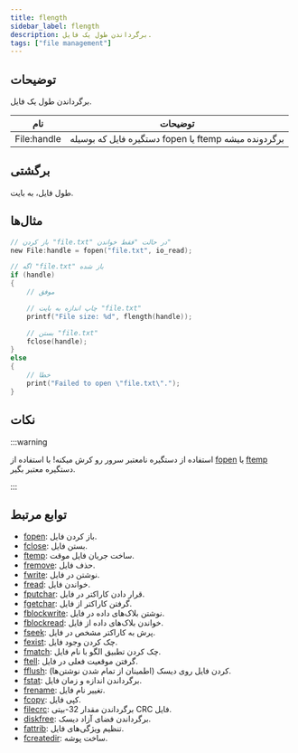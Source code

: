 ```yaml
---
title: flength
sidebar_label: flength
description: برگرداندن طول یک فایل.
tags: ["file management"]
---
```


<LowercaseNote />

## توضیحات

برگرداندن طول یک فایل.

| نام         | توضیحات                                  |
| ----------- | ---------------------------------------- |
| File:handle | دستگیره فایل که بوسیله fopen یا ftemp برگردونده میشه |

## برگشتی

طول فایل، به بایت.

## مثال‌ها

```c
// باز کردن "file.txt" در حالت "فقط خواندن"
new File:handle = fopen("file.txt", io_read);

// اگه "file.txt" باز شده
if (handle)
{
    // موفق

    // چاپ اندازه به بایت "file.txt"
    printf("File size: %d", flength(handle));

    // بستن "file.txt"
    fclose(handle);
}
else
{
    // خطا
    print("Failed to open \"file.txt\".");
}
```

## نکات

:::warning

استفاده از دستگیره نامعتبر سرور رو کرش میکنه! با استفاده از [fopen](fopen) یا [ftemp](ftemp) دستگیره معتبر بگیر.

:::

## توابع مرتبط

- [fopen](fopen): باز کردن فایل.
- [fclose](fclose): بستن فایل.
- [ftemp](ftemp): ساخت جریان فایل موقت.
- [fremove](fremove): حذف فایل.
- [fwrite](fwrite): نوشتن در فایل.
- [fread](fread): خواندن فایل.
- [fputchar](fputchar): قرار دادن کاراکتر در فایل.
- [fgetchar](fgetchar): گرفتن کاراکتر از فایل.
- [fblockwrite](fblockwrite): نوشتن بلاک‌های داده در فایل.
- [fblockread](fblockread): خواندن بلاک‌های داده از فایل.
- [fseek](fseek): پرش به کاراکتر مشخص در فایل.
- [fexist](fexist): چک کردن وجود فایل.
- [fmatch](fmatch): چک کردن تطبیق الگو با نام فایل.
- [ftell](ftell): گرفتن موقعیت فعلی در فایل.
- [fflush](fflush): کردن فایل روی دیسک (اطمینان از تمام شدن نوشتن‌ها).
- [fstat](fstat): برگرداندن اندازه و زمان فایل.
- [frename](frename): تغییر نام فایل.
- [fcopy](fcopy): کپی فایل.
- [filecrc](filecrc): برگرداندن مقدار 32-بیتی CRC فایل.
- [diskfree](diskfree): برگرداندن فضای آزاد دیسک.
- [fattrib](fattrib): تنظیم ویژگی‌های فایل.
- [fcreatedir](fcreatedir): ساخت پوشه.